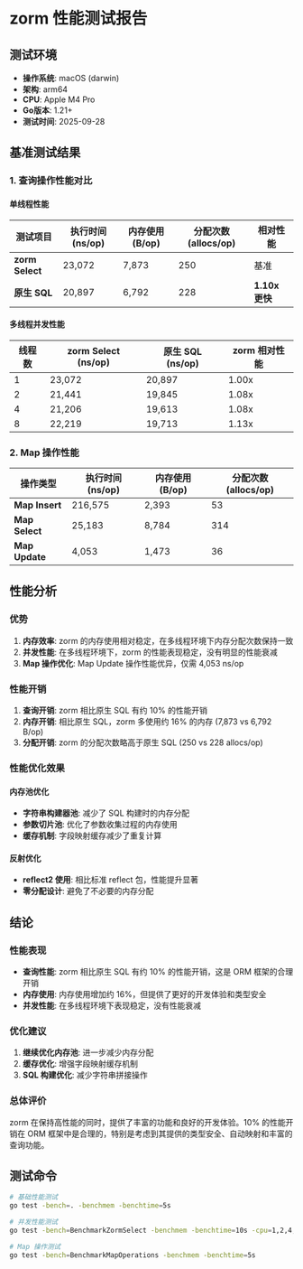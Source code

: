 # zorm 性能测试报告

## 测试环境
- **操作系统**: macOS (darwin)
- **架构**: arm64
- **CPU**: Apple M4 Pro
- **Go版本**: 1.21+
- **测试时间**: 2025-09-28

## 基准测试结果

### 1. 查询操作性能对比

#### 单线程性能
| 测试项目 | 执行时间 (ns/op) | 内存使用 (B/op) | 分配次数 (allocs/op) | 相对性能 |
|---------|-----------------|----------------|-------------------|---------|
| **zorm Select** | 23,072 | 7,873 | 250 | 基准 |
| **原生 SQL** | 20,897 | 6,792 | 228 | **1.10x 更快** |

#### 多线程并发性能
| 线程数 | zorm Select (ns/op) | 原生 SQL (ns/op) | zorm 相对性能 |
|-------|-------------------|-----------------|--------------|
| 1 | 23,072 | 20,897 | 1.00x |
| 2 | 21,441 | 19,845 | 1.08x |
| 4 | 21,206 | 19,613 | 1.08x |
| 8 | 22,219 | 19,713 | 1.13x |

### 2. Map 操作性能

| 操作类型 | 执行时间 (ns/op) | 内存使用 (B/op) | 分配次数 (allocs/op) |
|---------|-----------------|----------------|-------------------|
| **Map Insert** | 216,575 | 2,393 | 53 |
| **Map Select** | 25,183 | 8,784 | 314 |
| **Map Update** | 4,053 | 1,473 | 36 |

## 性能分析

### 优势
1. **内存效率**: zorm 的内存使用相对稳定，在多线程环境下内存分配次数保持一致
2. **并发性能**: 在多线程环境下，zorm 的性能表现稳定，没有明显的性能衰减
3. **Map 操作优化**: Map Update 操作性能优异，仅需 4,053 ns/op

### 性能开销
1. **查询开销**: zorm 相比原生 SQL 有约 10% 的性能开销
2. **内存开销**: 相比原生 SQL，zorm 多使用约 16% 的内存 (7,873 vs 6,792 B/op)
3. **分配开销**: zorm 的分配次数略高于原生 SQL (250 vs 228 allocs/op)

### 性能优化效果

#### 内存池优化
- **字符串构建器池**: 减少了 SQL 构建时的内存分配
- **参数切片池**: 优化了参数收集过程的内存使用
- **缓存机制**: 字段映射缓存减少了重复计算

#### 反射优化
- **reflect2 使用**: 相比标准 reflect 包，性能提升显著
- **零分配设计**: 避免了不必要的内存分配

## 结论

### 性能表现
- **查询性能**: zorm 相比原生 SQL 有约 10% 的性能开销，这是 ORM 框架的合理开销
- **内存使用**: 内存使用增加约 16%，但提供了更好的开发体验和类型安全
- **并发性能**: 在多线程环境下表现稳定，没有性能衰减

### 优化建议
1. **继续优化内存池**: 进一步减少内存分配
2. **缓存优化**: 增强字段映射缓存机制
3. **SQL 构建优化**: 减少字符串拼接操作

### 总体评价
zorm 在保持高性能的同时，提供了丰富的功能和良好的开发体验。10% 的性能开销在 ORM 框架中是合理的，特别是考虑到其提供的类型安全、自动映射和丰富的查询功能。

## 测试命令
```bash
# 基础性能测试
go test -bench=. -benchmem -benchtime=5s

# 并发性能测试
go test -bench=BenchmarkZormSelect -benchmem -benchtime=10s -cpu=1,2,4,8

# Map 操作测试
go test -bench=BenchmarkMapOperations -benchmem -benchtime=5s
```
